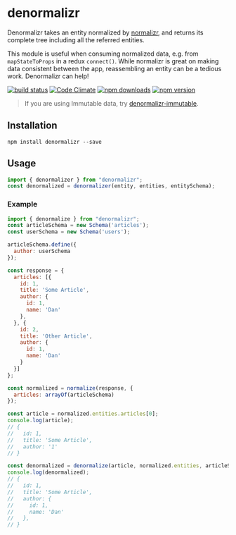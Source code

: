 # denormalizr

Denormalizr takes an entity normalized by [normalizr](https://github.com/gaearon/normalizr), and returns its complete tree including all the referred entities.

This module is useful when consuming normalized data, e.g. from `mapStateToProps` in a redux `connect()`. While normalizr is great on making data consistent between the app, reassembling an entity can be a tedious work. Denormalizr can help!

[![build status](https://img.shields.io/travis/gpbl/denormalizr/master.svg?style=flat-square)](https://travis-ci.org/gpbl/denormalizr) [![Code Climate](https://img.shields.io/codeclimate/github/gpbl/denormalizr.svg?style=flat-square)](https://codeclimate.com/github/gpbl/denormalizr) [![npm downloads](https://img.shields.io/npm/dm/denormalizr.svg?style=flat-square)](https://www.npmjs.com/package/denormalizr) [![npm version](https://img.shields.io/npm/v/denormalizr.svg?style=flat-square)](https://www.npmjs.com/package/denormalizr)

> If you are using Immutable data, try [denormalizr-immutable](https://github.com/dehbmarques/denormalizr-immutable).

## Installation

```
npm install denormalizr --save
```

## Usage

```js
import { denormalizer } from "denormalizr";
const denormalized = denormalizer(entity, entities, entitySchema);
```

### Example

```js
import { denormalize } from "denormalizr";
const articleSchema = new Schema('articles');
const userSchema = new Schema('users');

articleSchema.define({
  author: userSchema
});

const response = {
  articles: [{
    id: 1,
    title: 'Some Article',
    author: {
      id: 1,
      name: 'Dan'
    },
  }, {
    id: 2,
    title: 'Other Article',
    author: {
      id: 1,
      name: 'Dan'
    }
  }]
};

const normalized = normalize(response, {
  articles: arrayOf(articleSchema)
});

const article = normalized.entities.articles[0];
console.log(article);
// {
//   id: 1,
//   title: 'Some Article',
//   author: '1'
// }

const denormalized = denormalize(article, normalized.entities, articleSchema);
console.log(denormalized);
// {
//   id: 1,
//   title: 'Some Article',
//   author: {
//     id: 1,
//     name: 'Dan'
//   },
// }

```
